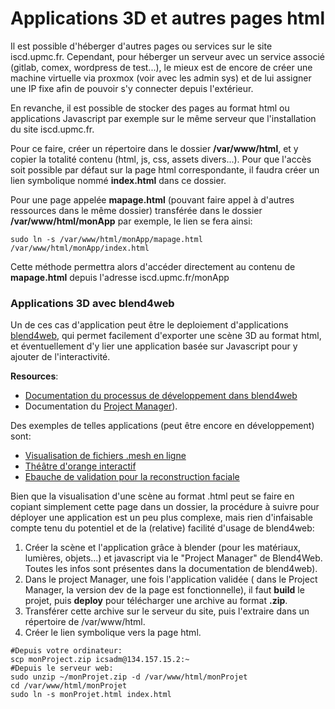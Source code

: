 # Applications 3D et autres pages html
Il est possible d'héberger d'autres pages ou services sur le site iscd.upmc.fr.
Cependant, pour héberger un serveur avec un service associé (gitlab, comex, wordpress de test...), le mieux est de encore de créer une machine virtuelle via proxmox (voir avec les admin sys) et de lui assigner une IP fixe afin de pouvoir s'y connecter depuis l'extérieur.

En revanche, il est possible de stocker des pages au format html ou applications Javascript par exemple sur le même serveur que l'installation du site iscd.upmc.fr.

Pour ce faire, créer un répertoire dans le dossier **/var/www/html**, et y copier la totalité contenu (html, js, css, assets divers...). Pour que l'accès soit possible par défaut sur la page html correspondante, il faudra créer un lien symbolique nommé __index.html__ dans ce dossier.

Pour une page appelée __mapage.html__ (pouvant faire appel à d'autres ressources dans le même dossier) transférée dans le dossier __/var/www/html/monApp__ par exemple, le lien se fera ainsi:
```
sudo ln -s /var/www/html/monApp/mapage.html /var/www/html/monApp/index.html
```
Cette méthode permettra alors d'accéder directement au contenu de __mapage.html__ depuis l'adresse iscd.upmc.fr/monApp

### Applications 3D avec blend4web
Un de ces cas d'application peut être le deploiement d'applications [blend4web](https://www.blend4web.com/en/), qui permet facilement d'exporter une scène 3D au format html, et éventuellement d'y lier une application basée sur Javascript pour y ajouter de l'interactivité.

**Resources**:
* [Documentation du processus de développement dans blend4web](https://www.blend4web.com/doc/en/developers.html)
* Documentation du [Project Manager](https://www.blend4web.com/doc/en/project_manager.html)).

Des exemples de telles applications (peut être encore en développement) sont:
* [Visualisation de fichiers .mesh en ligne](http://iscd.upmc.fr/medit)
* [Théâtre d'orange interactif](http://iscd.upmc.fr/orange)
* [Ebauche de validation pour la reconstruction faciale](http://iscd.upmc.fr/facile)

Bien que la visualisation d'une scène au format .html peut se faire en copiant simplement cette page dans un dossier, la procédure à suivre pour déployer une application est un peu plus complexe, mais rien d'infaisable compte tenu du potentiel et de la (relative) facilité d'usage de blend4web:
1. Créer la scène et l'application grâce à blender (pour les matériaux, lumières, objets...) et javascript via le "Project Manager" de Blend4Web. Toutes les infos sont présentes dans la documentation de blend4web).
2. Dans le project Manager, une fois l'application validée ( dans le Project Manager, la version dev de la page est fonctionnelle), il faut **build** le projet, puis **deploy** pour télécharger une archive au format **.zip**.
3. Transférer cette archive sur le serveur du site, puis l'extraire dans un répertoire de /var/www/html.
4. Créer le lien symbolique vers la page html.
```
#Depuis votre ordinateur:
scp monProject.zip icsadm@134.157.15.2:~
#Depuis le serveur web:
sudo unzip ~/monProjet.zip -d /var/www/html/monProjet
cd /var/www/html/monProjet
sudo ln -s monProjet.html index.html
```
